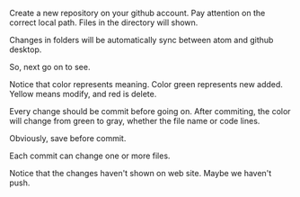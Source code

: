 Create a new repository on your github account. Pay attention on the correct local path. Files in the directory will shown.

Changes in folders will be automatically sync between atom and github desktop.

So, next go on to see.

Notice that color represents meaning. Color green represents new added. Yellow means modify, and red is delete.

Every change should be commit before going on. After commiting, the color will change from green to gray, whether the file name or code lines.

Obviously, save before commit.

Each commit can change one or more files.

Notice that the changes haven't shown on web site. Maybe we haven't push.
